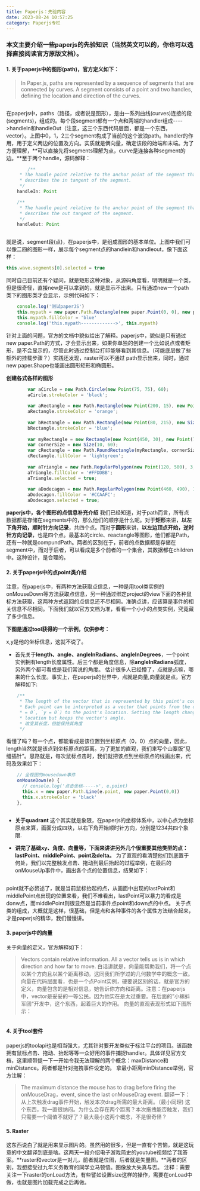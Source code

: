 ```yaml
---
title: Paperjs：先验内容
date: 2023-08-24 10:57:25
category: Paperjs专栏
---
```


### 本文主要介绍一些paperjs的先验知识（当然英文可以的，你也可以选择直接阅读官方原版文档）。

#### 1. 关于paperjs中的图形(path)，官方定义如下：
> In Paper.js, paths are represented by a sequence of segments that are connected by curves. A segment consists of a point and two handles, defining the location and direction of the curves.

<img src="/img/paperjs2_1.jpg" alt="">

在paperjs中，paths（路径，或者说是图形），是由一系列曲线(curves)连接的段(segments)，组成的。每个段segment都有一个点和两端的handler组成---->handleIn和handleOut（注意，这三个东西代码层面，都是一个东西，vector）。上图中0，1，2三个segment构成了当前的这个波浪path。handler的作用，用于定义两边的位置及方向。实质就是俩向量，确定该段的始端和末端。为了方便理解，**可以直接先将segments理解为点，curve是连接各种segment的边。**至于两个handle，源码解释：
```javascript
        /**
     * The handle point relative to the anchor point of the segment that
     * describes the in tangent of the segment.
     */
    handleIn: Point

    /** 
     * The handle point relative to the anchor point of the segment that
     * describes the out tangent of the segment.
     */
    handleOut: Point
```
<img src="/img/paperjs2_2.jpg" alt="">

就是说，segment段(点)，在paperjs中，是组成图形的基本单位。上图中我们可以像二四的图形一样，展示每个segment点的handlein和handleout，像下面这样：
```javascript
this.wave.segments[0].selected = true
```

同时自己目前还有个疑问，就是矩形这种对象，从源码角度看，明明就是一个类，但是很奇怪，直接new是可以拿到的，就是显示不出来。只有通过new一个path类下的图形类才会显示，示例代码如下：
```javascript
    console.log('测试paperJS')
    this.mypath = new paper.Path.Rectangle(new paper.Point(0, 0), new paper.Size(400, 200))
    this.mypath.fillColor = 'blue'
    console.log('this.mypath------------->', this.mypath)
```
针对上面的问题，官方的文档中貌似给出了解释。paperjs中，貌似是只有通过new paper.Path的方式，才会显示出来，如果你单独的创建一个比如说点或者矩形，是不会显示的，尽管此时通过控制台打印能够看到其信息。（可能底层做了些额外的挂载步骤？）实践还发现，raster可以不通过 path显示出来，同时，通过new paper.Shape也能画出圆形矩形和椭圆形。

**创建各式各样的图形**
```javascript
        var aCircle = new Path.Circle(new Point(75, 75), 60);
        aCircle.strokeColor = 'black';
           
        var aRectangle = new Path.Rectangle(new Point(200, 15), new Point(400, 135));
        aRectangle.strokeColor = 'orange';
           
        var bRectangle = new Path.Rectangle(new Point(80, 215), new Size(400, 135));
        bRectangle.strokeColor = 'blue';
           
        var myRectangle = new Rectangle(new Point(450, 30), new Point(720, 170));
        var cornerSize = new Size(10, 60);
        var cRectangle = new Path.RoundRectangle(myRectangle, cornerSize);
        cRectangle.fillColor = 'lightgreen';
           
        var aTriangle = new Path.RegularPolygon(new Point(120, 500), 3, 110);
        aTriangle.fillColor = '#FFDDBB';
        aTriangle.selected = true;
         
        var aDodecagon = new Path.RegularPolygon(new Point(460, 490), 12, 100);
        aDodecagon.fillColor = '#CCAAFC';
        aDodecagon.selected = true;
```

**paperjs中，各个图形的点信息补充介绍**
我们已经知道，对于path而言，所有点数据都是存储在segments中的，那么他们的顺序是什么呢。对于**矩形**来讲，**以左下角开始，顺时针方向记录**，共四个点。而对于**圆形**来讲，**以左边顶点开始，逆时针方向记录**，也是四个点。最基本的circle、reactangle等图形，他们都是Path，还有一种就是compundPath。两者的区别在于，前者的点数据都是存储在segment中，而对于后者，可以看成是多个前者的一个集合，其数据都在children中。这种设计，是合理的。


#### 2. 关于paperjs中的点point类介绍
注意，在paperjs中，有两种方法获取点信息，一种是用tool类实例的onMouseDown等方法获取点信息，另一种通过绑定project的view下面的各种鼠标方法获取，这两种方式返回的点信息还不尽相同。准确点讲，应该算是事件的相关信息不尽相同。下面我们就以官方文档为准，看看一个小小的点类实例，究竟藏了多少信息。

**下图是通过tool获得的一个示例，仅供参考：**
<img src="/img/paperjs2_3.jpg" alt="">

x,y是他的坐标信息，这就不说了。


- 首先关于**length、angle、angleInRadians、angleInDegrees**，一个point实例拥有length长度属性。后三个都是角度信息，除**angleInRadians**弧度，另外两个都可看成是我们常说的角度。
估计很多人已经懵了，点就是点嘛，哪来的什么长度。事实上，在paperjs的世界中，点就是向量,向量就是点。官方解释如下:
```javascript
    /** 
     * The length of the vector that is represented by this point's coordinates.
     * Each point can be interpreted as a vector that points from the origin (`x
     * = 0`, `y = 0`) to the point's location. Setting the length changes the
     * location but keeps the vector's angle.
     * 改变其长度，但能保持其角度
     */
```
看懂了吗？每一个点，都能看成是该位置到坐标原点（0，0）点的向量，因此，length当然就是该点到坐标原点的距离。为了更加的直观，我们来写个山寨版“见缝插针”。思路就是，每次鼠标点击时，我们就把该点到坐标原点的线画出来，代码及效果如下：
```javascript
    // 全视图的mousedown事件
    onMouseDown(e) {
      // console.log('点击坐标----->', e.point)
      this.x = new paper.Path.Line(e.point, new paper.Point(0,0))
      this.x.strokeColor = 'black'
    },
```
<img src="/img/paperjs2_4.jpg" alt="">

- **关于quadrant**
这个其实就是象限，在paperjs的坐标体系中，以中心点为坐标原点来算，画面分成四块，以右下角开始顺时针方向，分别是1234共四个象限.

- **讲完了基础xy、角度、向量等，下面来讲讲另外几个很重要其他类型的点：lastPoint、middlePoint、point及delta。**
为了直观的看清楚他们到底置于何处，我们以完整触发点击、拖动到最后抬起的过程举例，在最后的onMouseUp事件中，画出各个点的位置信息，结果如下：
<img src="/img/paperjs2_5.jpg" alt="">

point就不必赘述了，就是当前鼠标抬起的点，从画面中出现的lastPoint和middlePoint点出现的位置来看，我们不难看出，lastPoint可以暴力的看成是donw点，而middlePoint则很显然是当前事件点point和down点的中点。
关于点类的组成，大概就是这样，很基础，但是点和各种事件的各个属性方法结合起来，才是paperjs的精华，我们慢慢讲。


#### 3. paperjs中的向量
关于向量的定义，官方解释如下：
> Vectors contain relative information. All a vector tells us is in which direction and how far to move.
白话讲就是，向量能帮助我们，将一个点以某个方向且以某个距离移动。这同我们所学过的几何数学中的概念一致。向量在代码层面看，也是一个点Point实例，硬要说区别的话，就是官方的定义，向量包含的是相对信息，她告诉你方向和距离。注意：在paperjs中，vector是妥妥的一等公民。因为他实在是太过重要。在后面的”小蝌蚪军团“开发中，这个东西，起着巨大的作用。
向量的直观表现形式如下图所示：
<img src="/img/paperjs2_6.jpg" alt="">

#### 4. 关于tool套件

paperjs的toolapi也是相当强大，尤其针对要开发类似于标注平台的项目。该函数拥有鼠标点击、拖动、抬起等等一众好用的事件捕捉handler。具体详见官方文档，这里顺带提一下一开始令我无法理解的两个概念：maxDistance和minDistance。两者都是针对拖拽事件设定的。
拿最小距离minDistance举例，官方注解：
> The maximum distance the mouse has to drag before firing the onMouseDrag，event, since the last onMouseDrag event.
翻译一下：从上次触发drag事件开始，触发本次drag所需的最大距离。（最小同理)
这个东西，我一直很纳闷。为什么会存在两个距离？本次拖拽能否触发，我们只需要一个阈值不就好了？最大最小这两个概念，不是很奇怪？

#### 5. Raster
这东西说白了就是用来显示图片的。虽然用的很多，但是一直有个苦恼，就是这玩意的中文翻译到底是啥。这两天一段介绍电子游戏简史的youtube视频给了我答案。**raster和vector是一对儿，前者就是位图，后者就是矢量图。**两者的区别，我想接受过九年义务教育的同学立马顿悟。图像放大失真与否。
注释：需要关注一下raster的onLoad方法，有些譬如设置size这样的操作，需要在onLoad中做，也就是图片加载完成之后再做。